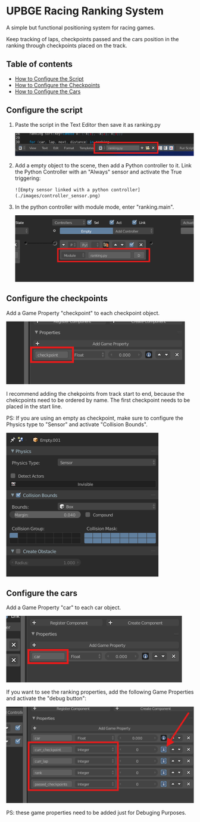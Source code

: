 # UPBGE Racing Ranking System

A simple but functional positioning system for racing games.

Keep tracking of laps, checkpoints passed and the cars position in the ranking through checkpoints placed on the track.

## Table of contents

- [How to Configure the Script](#configure-the-script)
- [How to Configure the Checkpoints](#configure-the-checkpoints)
- [How to Configure the Cars](#configure-the-cars)

## Configure the script

1.  Paste the script in the Text Editor then save it as ranking.py

    ![Script name](./images/script_name.png)

2.  Add a empty object to the scene, then add a Python controller to it.
    Link the Python Controller with an "Always" sensor and activate the True triggering:

        ![Empty sensor linked with a python controller](./images/controller_sensor.png)

3.  In the python controller with module mode, enter "ranking.main".

    ![Module: ranking.main](./images/ranking_main.png)

## Configure the checkpoints

Add a Game Property "checkpoint" to each checkpoint object.

![Checkpoint Game Property](./images/checkpoint_property.png)

I recommend adding the chekpoints from track start to end, because the chekcpoints need to be ordered by name. The first checkpoint needs to be placed in the start line.

PS: If you are using an empty as checkpoint, make sure to configure the Physics type to "Sensor" and activate "Collision Bounds".

![Checkpoint Physics](./images/checkpoint_physics.png)

## Configure the cars

Add a Game Property "car" to each car object.

![Car Game Property](./images/car_property.png)

If you want to see the ranking properties, add the following Game Properties and activate the "debug button":

![Car Debug Properties](./images/car_debug_properties.png)

PS: these game properties need to be added just for Debuging Purposes.
